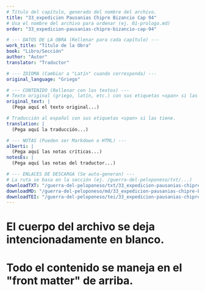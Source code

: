 ```yaml
---
# Título del capítulo, generado del nombre del archivo.
title: "33_expedicion Pausanias Chipre Bizancio Cap 94"
# Usa el nombre del archivo para ordenar (ej. 01-prologo.md)
order: "33_expedicion-pausanias-chipre-bizancio-cap-94"

# --- DATOS DE LA OBRA (Rellenar para cada capítulo) ---
work_title: "Título de la Obra"
book: "Libro/Sección"
author: "Autor"
translator: "Traductor"

# --- IDIOMA (Cambiar a "Latín" cuando corresponda) ---
original_language: "Griego"

# --- CONTENIDO (Rellenar con los textos) ---
# Texto original (griego, latín, etc.) con sus etiquetas <span> si las tiene.
original_text: |
  (Pega aquí el texto original...)

# Traducción al español con sus etiquetas <span> si las tiene.
translation: |
  (Pega aquí la traducción...)

# --- NOTAS (Pueden ser Markdown o HTML) ---
alberti: |
  (Pega aquí las notas críticas...)
notesEs: |
  (Pega aquí las notas del traductor...)

# --- ENLACES DE DESCARGA (Se auto-generan) ---
# La ruta se basa en la sección (ej. /guerra-del-peloponeso/txt/...)
downloadTXT: "/guerra-del-peloponeso/txt/33_expedicion-pausanias-chipre-bizancio-cap-94.txt"
downloadMD: "/guerra-del-peloponeso/md/33_expedicion-pausanias-chipre-bizancio-cap-94.md"
downloadTEI: "/guerra-del-peloponeso/tei/33_expedicion-pausanias-chipre-bizancio-cap-94.xml"
---
```

# El cuerpo del archivo se deja intencionadamente en blanco.
# Todo el contenido se maneja en el "front matter" de arriba.